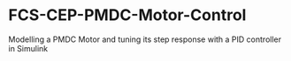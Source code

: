 # FCS-CEP-PMDC-Motor-Control
Modelling a PMDC Motor and tuning its step response with a PID controller in Simulink
